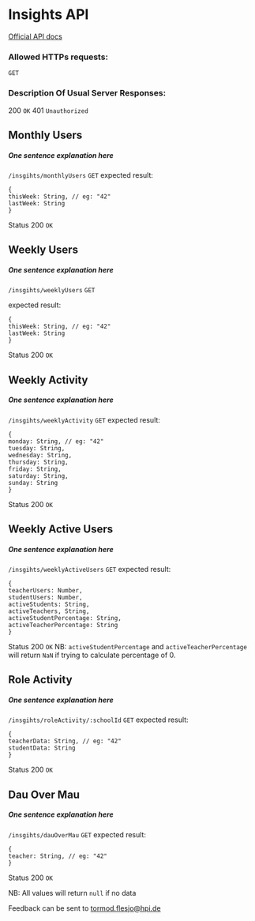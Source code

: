 # Insights API
[Official API docs](http://localhost:3030/docs/#/insights)
### Allowed HTTPs requests:
``GET ``
### Description Of Usual Server Responses:
200 `OK`
401 `Unauthorized`
## Monthly Users 
##### One sentence explanation here
`/insgihts/monthlyUsers`
`GET`
expected result:
```
{
thisWeek: String, // eg: "42"
lastWeek: String
}
```
Status 200 `OK`

## Weekly Users
##### One sentence explanation here
`/insgihts/weeklyUsers`
`GET`

expected result:
```
{
thisWeek: String, // eg: "42"
lastWeek: String
}
```
Status 200 `OK`
## Weekly Activity 
##### One sentence explanation here
`/insgihts/weeklyActivity`
`GET`
expected result:
```
{
monday: String, // eg: "42"
tuesday: String,
wednesday: String,
thursday: String,
friday: String,
saturday: String,
sunday: String
}
```
Status 200 `OK`
## Weekly Active Users
##### One sentence explanation here
`/insgihts/weeklyActiveUsers`
`GET`
expected result:
```
{
teacherUsers: Number,
studentUsers: Number,
activeStudents: String,
activeTeachers, String,
activeStudentPercentage: String,
activeTeacherPercentage: String
}
```
Status 200 `OK`
NB:  `activeStudentPercentage` and `activeTeacherPercentage` will return `NaN` if trying to calculate percentage of 0.

## Role Activity 
##### One sentence explanation here
`/insgihts/roleActivity/:schoolId`
`GET`
expected result:
```
{
teacherData: String, // eg: "42"
studentData: String
}
```
Status 200 `OK`


## Dau Over Mau
##### One sentence explanation here
`/insgihts/dauOverMau`
`GET`
expected result:
```
{
teacher: String, // eg: "42"
}
```
Status 200 `OK`

NB: All values will return `null` if no data

Feedback can be sent to tormod.flesjo@hpi.de